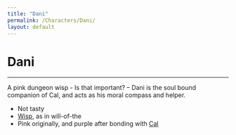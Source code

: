 ```yaml
---
title: "Dani"
permalink: /Characters/Dani/
layout: default
---
```

# Dani
---
A pink dungeon wisp - Is that important? – Dani is the soul bound companion of Cal, and acts as his moral compass and helper.

- Not tasty
- [Wisp](../../_Lexicon/Wisp.md), as in will-of-the
- Pink originally, and purple after bonding with [Cal](Cal.md) 